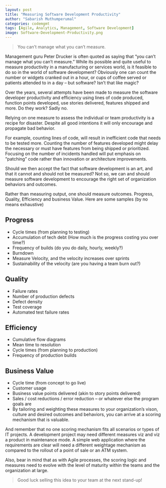 ```yaml
---
layout: post
title: "Measuring Software Development Productivity"
author: "Sabarish Muthumperumal"
categories: codemgmt
tags: [Agile, Analytics, Management, Software Development]
image: Software-Development-Productivity.png
---
```


> You can’t manage what you can’t measure.

Management guru Peter Drucker is often quoted as saying that “you can’t manage what you can’t measure.” While its possible and quite useful to measure productivity in a manufacturing or services world, is it feasible to do so in the world of software development? Obviously one can count the number or widgets cranked out in a hour, or cups of coffee served or patients attended to in a day – but software? Isn’t that like magic?

Over the years, several attempts have been made to measure the software developer productivity and efficiency using lines of code produced, function points developed, use stories delivered, features shipped and more. Do they work? Sadly no.

Relying on one measure to assess the individual or team productivity is a recipe for disaster. Despite all good intentions it will only encourage and propagate bad behavior.

For example, counting lines of code, will result in inefficient code that needs to be tested more. Counting the number of features developed might delay the necessary or must have features from being shipped or prioritized. Focusing on the number of incidents handled will put emphasis on “patching” code rather than innovation or architecture improvements.

Should we then accept the fact that software development is an art, and that it cannot and should not be measured? Not so, we can and should measure software development to encourage the right set of organization behaviors and outcomes.

Rather than measuring output, one should measure outcomes. Progress, Quality, Efficiency and business Value. Here are some samples (by no means exhaustive)

## Progress
* Cycle times (from planning to testing)
* Accumulation of tech debt (How much is the progress costing you over time?)
* Frequency of builds (do you do daily, hourly, weekly?)
* Burndown
* Measure Velocity, and the velocity increases over sprints
* Sustainability of the velocity (are you having a team burn out?)
## Quality
* Failure rates
* Number of production defects
* Defect density
* Test coverage
* Automated test failure rates
## Efficiency
* Cumulative flow diagrams
* Mean time to resolution
* Cycle times (from planning to production)
* Frequency of production builds
## Business Value
* Cycle time (from concept to go live)
* Customer usage
* Business value points delivered (akin to story points delivered)
* Sales / cost reductions / error reduction – or whatever else the program goals are
* By tailoring and weighting these measures to your organization’s vison, culture and desired outcomes and behaviors, you can arrive at a scoring mechanism that is valuable.  

And remember that no one scoring mechanism fits all scenarios or types of IT projects. A development project may need different measures viz and viz a product in maintenance mode. A simple web application where the requirements are clear will need a different weightage mechanism as compared to the rollout of a point of sale or an ATM system.

Also, bear in mind that as with Agile processes, the scoring logic and measures need to evolve with the level of maturity within the teams and the organization at large.

> Good luck selling this idea to your team at the next stand-up!